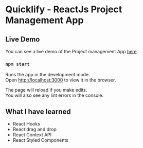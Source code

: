 # Quicklify - ReactJs Project Management App

## Live Demo
You can see a live demo of the Project management App [here](google.com).

### `npm start`

Runs the app in the development mode.<br>
Open [http://localhost:3000](http://localhost:3000) to view it in the browser.

The page will reload if you make edits.<br>
You will also see any lint errors in the console.

## What I have learned

- React Hooks
- React drag and drop
- React Context API
- React Styled Components

